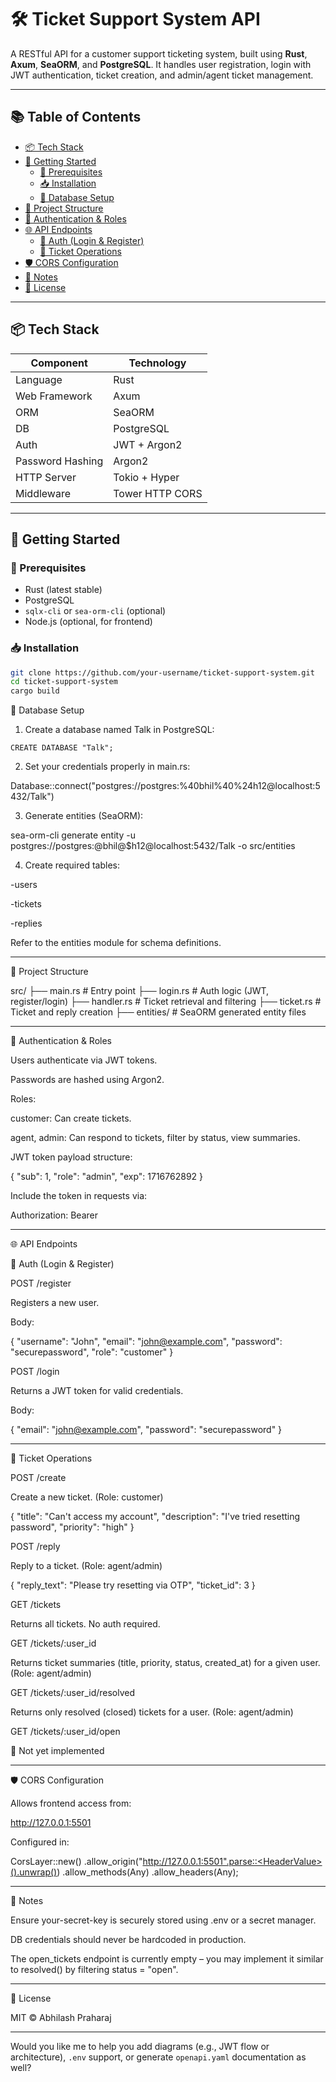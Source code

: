 # 🛠️ Ticket Support System API

A RESTful API for a customer support ticketing system, built using **Rust**, **Axum**, **SeaORM**, and **PostgreSQL**. It handles user registration, login with JWT authentication, ticket creation, and admin/agent ticket management.

---

## 📚 Table of Contents

- [📦 Tech Stack](#-tech-stack)
- [🚀 Getting Started](#-getting-started)
  - [🔧 Prerequisites](#-prerequisites)
  - [📥 Installation](#-installation)
  - [🧬 Database Setup](#-database-setup)
- [📂 Project Structure](#-project-structure)
- [🔐 Authentication & Roles](#-authentication--roles)
- [🌐 API Endpoints](#-api-endpoints)
  - [👥 Auth (Login & Register)](#-auth-login--register)
  - [🎫 Ticket Operations](#-ticket-operations)
- [🛡️ CORS Configuration](#-cors-configuration)
- [📌 Notes](#-notes)
- [📖 License](#-license)

---

## 📦 Tech Stack

| Component        | Technology          |
|------------------|---------------------|
| Language         | Rust                |
| Web Framework    | Axum                |
| ORM              | SeaORM              |
| DB               | PostgreSQL          |
| Auth             | JWT + Argon2        |
| Password Hashing | Argon2              |
| HTTP Server      | Tokio + Hyper       |
| Middleware       | Tower HTTP CORS     |

---

## 🚀 Getting Started

### 🔧 Prerequisites

- Rust (latest stable)
- PostgreSQL
- `sqlx-cli` or `sea-orm-cli` (optional)
- Node.js (optional, for frontend)

### 📥 Installation

```bash
git clone https://github.com/your-username/ticket-support-system.git
cd ticket-support-system
cargo build
```

🧬 Database Setup

1. Create a database named Talk in PostgreSQL:
```
CREATE DATABASE "Talk";
```
2. Set your credentials properly in main.rs:

Database::connect("postgres://postgres:%40bhil%40%24h12@localhost:5432/Talk")

3. Generate entities (SeaORM):



sea-orm-cli generate entity -u postgres://postgres:@bhil@$h12@localhost:5432/Talk -o src/entities

4. Create required tables:



-users

-tickets

-replies


Refer to the entities module for schema definitions.


---

📂 Project Structure

src/
├── main.rs              # Entry point
├── login.rs             # Auth logic (JWT, register/login)
├── handler.rs           # Ticket retrieval and filtering
├── ticket.rs            # Ticket and reply creation
├── entities/            # SeaORM generated entity files


---

🔐 Authentication & Roles

Users authenticate via JWT tokens.

Passwords are hashed using Argon2.

Roles:

customer: Can create tickets.

agent, admin: Can respond to tickets, filter by status, view summaries.



JWT token payload structure:

{
  "sub": 1,
  "role": "admin",
  "exp": 1716762892
}

Include the token in requests via:

Authorization: Bearer <your-jwt-token>


---

🌐 API Endpoints

👥 Auth (Login & Register)

POST /register

Registers a new user.

Body:

{
  "username": "John",
  "email": "john@example.com",
  "password": "securepassword",
  "role": "customer"
}

POST /login

Returns a JWT token for valid credentials.

Body:

{
  "email": "john@example.com",
  "password": "securepassword"
}


---

🎫 Ticket Operations

POST /create

Create a new ticket. (Role: customer)

{
  "title": "Can't access my account",
  "description": "I've tried resetting password",
  "priority": "high"
}

POST /reply

Reply to a ticket. (Role: agent/admin)

{
  "reply_text": "Please try resetting via OTP",
  "ticket_id": 3
}

GET /tickets

Returns all tickets. No auth required.

GET /tickets/:user_id

Returns ticket summaries (title, priority, status, created_at) for a given user. (Role: agent/admin)

GET /tickets/:user_id/resolved

Returns only resolved (closed) tickets for a user. (Role: agent/admin)

GET /tickets/:user_id/open

📌 Not yet implemented


---

🛡️ CORS Configuration

Allows frontend access from:

http://127.0.0.1:5501

Configured in:

CorsLayer::new()
    .allow_origin("http://127.0.0.1:5501".parse::<HeaderValue>().unwrap())
    .allow_methods(Any)
    .allow_headers(Any);


---

📌 Notes

Ensure your-secret-key is securely stored using .env or a secret manager.

DB credentials should never be hardcoded in production.

The open_tickets endpoint is currently empty – you may implement it similar to resolved() by filtering status = "open".



---

📖 License

MIT © Abhilash Praharaj

---

Would you like me to help you add diagrams (e.g., JWT flow or architecture), `.env` support, or generate `openapi.yaml` documentation as well?

